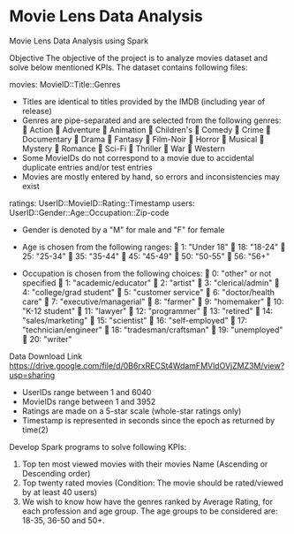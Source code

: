 # Movie Lens Data Analysis 

Movie Lens Data Analysis using Spark

Objective 
The objective of the project is to analyze movies dataset and solve below mentioned KPIs. The dataset 
contains following files: 

movies: 
MovieID::Title::Genres 
- Titles are identical to titles provided by the IMDB (including year of release) 
- Genres are pipe-separated and are selected from the following genres: 
 Action 
 Adventure 
 Animation 
 Children's 
 Comedy 
 Crime 
 Documentary 
 Drama 
 Fantasy 
 Film-Noir 
 Horror 
 Musical 
 Mystery 
 Romance 
 Sci-Fi 
 Thriller 
 War 
 Western 
- Some MovieIDs do not correspond to a movie due to accidental duplicate entries and/or test 
entries 
- Movies are mostly entered by hand, so errors and inconsistencies may exist 

ratings: 
UserID::MovieID::Rating::Timestamp users: 
UserID::Gender::Age::Occupation::Zip-code 
 
- Gender is denoted by a "M" for male and "F" for female 
- Age is chosen from the following ranges: 
 1:  "Under 18" 
 18:  "18-24" 
 25:  "25-34" 
 35:  "35-44" 
 45:  "45-49" 
 50:  "50-55" 
 56:  "56+" 
 
- Occupation is chosen from the following choices: 
 0:  "other" or not specified 
 1:  "academic/educator" 
 2:  "artist" 
 3:  "clerical/admin" 
 4:  "college/grad student" 
 5:  "customer service" 
 6:  "doctor/health care" 
 7:  "executive/managerial" 
 8:  "farmer" 
 9:  "homemaker" 
 10:  "K-12 student" 
 11:  "lawyer" 
 12:  "programmer" 
 13:  "retired" 
 14:  "sales/marketing" 
 15:  "scientist" 
 16:  "self-employed" 
 17:  "technician/engineer" 
 18:  "tradesman/craftsman" 
 19:  "unemployed" 
 20:  "writer" 
 
Data Download Link 
https://drive.google.com/file/d/0B6rxRECSt4WdamFMVldOVjZMZ3M/view?usp=sharing 

- UserIDs range between 1 and 6040  
- MovieIDs range between 1 and 3952 
- Ratings are made on a 5-star scale (whole-star ratings only) 
- Timestamp is represented in seconds since the epoch as returned by time(2) 

Develop Spark programs to solve following KPIs: 

1. Top ten most viewed movies with their movies Name (Ascending or Descending order)  
2. Top twenty rated movies (Condition: The movie should be rated/viewed by at least 40 
users)  
3. We wish to know how have the genres ranked by Average Rating, for each profession and 
age group. The age groups to be considered are: 18-35, 36-50 and 50+. 







